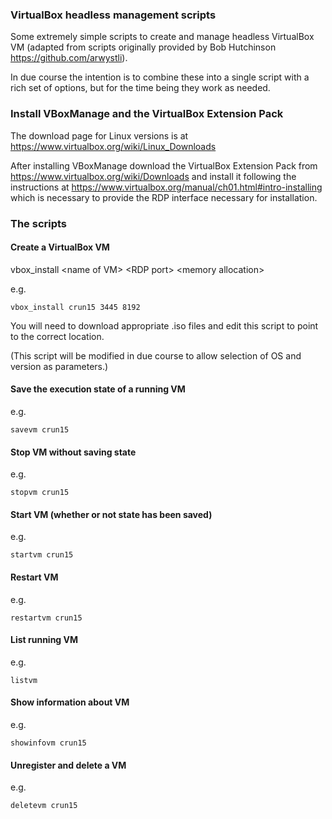 ### VirtualBox headless management scripts

Some extremely simple scripts to create and manage headless VirtualBox VM (adapted from scripts originally provided by Bob Hutchinson https://github.com/arwystli).

In due course the intention is to combine these into a single script with a rich set of options, but for the time being they work as needed.

### Install VBoxManage and the VirtualBox Extension Pack

The download page for Linux versions is at https://www.virtualbox.org/wiki/Linux_Downloads

After installing VBoxManage download the VirtualBox Extension Pack from https://www.virtualbox.org/wiki/Downloads and install it following the instructions at https://www.virtualbox.org/manual/ch01.html#intro-installing which is necessary to provide the RDP interface necessary for installation.

### The scripts

#### Create a VirtualBox VM

vbox_install &lt;name of VM&gt; &lt;RDP port&gt; &lt;memory allocation&gt;

e.g.
```
vbox_install crun15 3445 8192
```
  
You will need to download appropriate .iso files and edit this script to point to the correct location.

(This script will be modified in due course to allow selection of OS and version as parameters.)

#### Save the execution state of a running VM

e.g.
```
savevm crun15
```

#### Stop VM without saving state

e.g.
```
stopvm crun15
```

#### Start VM (whether or not state has been saved)

e.g.
```
startvm crun15
```

#### Restart VM

e.g.
```
restartvm crun15
```

#### List running VM

e.g.
```
listvm
```

#### Show information about VM

e.g.
```
showinfovm crun15
```

#### Unregister and delete a VM

e.g.
```
deletevm crun15
```
